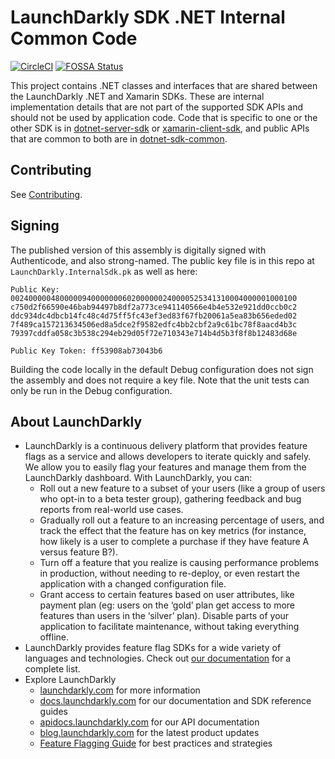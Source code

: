 # LaunchDarkly SDK .NET Internal Common Code

[![CircleCI](https://circleci.com/gh/launchdarkly/dotnet-sdk-internal/tree/master.svg?style=svg)](https://circleci.com/gh/launchdarkly/dotnet-sdk-internal/tree/master)
[![FOSSA Status](https://app.fossa.io/api/projects/git%2Bgithub.com%2Flaunchdarkly%2Fdotnet-sdk-internal.svg?type=shield)](https://app.fossa.io/projects/git%2Bgithub.com%2Flaunchdarkly%2Fdotnet-sdk-internal?ref=badge_shield)

This project contains .NET classes and interfaces that are shared between the LaunchDarkly .NET and Xamarin SDKs. These are internal implementation details that are not part of the supported SDK APIs and should not be used by application code. Code that is specific to one or the other SDK is in [dotnet-server-sdk](https://github.com/launchdarkly/dotnet-server-sdk) or [xamarin-client-sdk](https://github.com/launchdarkly/xamarin-client-sdk), and public APIs that are common to both are in [dotnet-sdk-common](https://github.com/launchdarkly/dotnet-sdk-common).

## Contributing

See [Contributing](https://github.com/launchdarkly/dotnet-sdk-internal/blob/master/CONTRIBUTING.md).

## Signing

The published version of this assembly is digitally signed with Authenticode, and also strong-named. The public key file is in this repo at `LaunchDarkly.InternalSdk.pk` as well as here:

```
Public Key:
0024000004800000940000000602000000240000525341310004000001000100
c750d2f66590e46bab94497b8df2a773ce941140566e4b4e532e921dd0ccb0c2
ddc934dc4dbcb14fc48c4d75ff5fc43ef3ed83f67fb20061a5ea83b656eded02
7f489ca157213634506ed8a5dce2f9582edfc4bb2cbf2a9c61bc78f8aacd4b3c
79397cddfa058c3b538c294eb29d05f72e710343e714b4d5b3f8f8b12483d68e

Public Key Token: ff53908ab73043b6
```

Building the code locally in the default Debug configuration does not sign the assembly and does not require a key file. Note that the unit tests can only be run in the Debug configuration.

## About LaunchDarkly
 
* LaunchDarkly is a continuous delivery platform that provides feature flags as a service and allows developers to iterate quickly and safely. We allow you to easily flag your features and manage them from the LaunchDarkly dashboard.  With LaunchDarkly, you can:
    * Roll out a new feature to a subset of your users (like a group of users who opt-in to a beta tester group), gathering feedback and bug reports from real-world use cases.
    * Gradually roll out a feature to an increasing percentage of users, and track the effect that the feature has on key metrics (for instance, how likely is a user to complete a purchase if they have feature A versus feature B?).
    * Turn off a feature that you realize is causing performance problems in production, without needing to re-deploy, or even restart the application with a changed configuration file.
    * Grant access to certain features based on user attributes, like payment plan (eg: users on the ‘gold’ plan get access to more features than users in the ‘silver’ plan). Disable parts of your application to facilitate maintenance, without taking everything offline.
* LaunchDarkly provides feature flag SDKs for a wide variety of languages and technologies. Check out [our documentation](https://docs.launchdarkly.com/docs) for a complete list.
* Explore LaunchDarkly
    * [launchdarkly.com](https://www.launchdarkly.com/ "LaunchDarkly Main Website") for more information
    * [docs.launchdarkly.com](https://docs.launchdarkly.com/  "LaunchDarkly Documentation") for our documentation and SDK reference guides
    * [apidocs.launchdarkly.com](https://apidocs.launchdarkly.com/  "LaunchDarkly API Documentation") for our API documentation
    * [blog.launchdarkly.com](https://blog.launchdarkly.com/  "LaunchDarkly Blog Documentation") for the latest product updates
    * [Feature Flagging Guide](https://github.com/launchdarkly/featureflags/  "Feature Flagging Guide") for best practices and strategies
